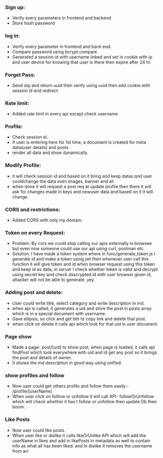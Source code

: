 ### Sign up:
 - Verify every parameters in frontend and backend
 - Store hash password

### log in:
 - Verify every parameter in frontend and back end.
 - Compare password using bcrypt.compare
 - Generated a session id with username linked and set in cookie with ip and user device for knowing that user is there then expire after 24 hr.

 ### Forget Pass:
 - Send otp and return uuid then verify using uuid then add cookie with session id and redirect

 ### Rate limit:
 - Added rate limit in every api except check username

 ### Profile:
 - Check session id.
 - If user is entering here for 1st time, a document is created for meta data(user details) and posts.
 - render all data and show dynamically.

 ### Modify Profile:
 - it will check session id and based on it bring and keep datas qnd user couldchange the data even images, banner and all.
 - when done it will request a post req at update profile then there it will ask for changes made in keys and newuser data and based on it it will change.

 ### CORS and restrictions:
 - Added CORS with only my domain.

 ### Token on every Request:
 - Problem: By cors we could stop calling our apis externally in browsee but even now someone could use our api using curl, postman etc.
 - Solution: I have made a token system where in func/generate_token.js I generate id and make a token using jwt then whenever user call this function it will give token and id when browser request using this token and keep id as data, in server I check whether token is valid and decrypt using secret key and check dsscrypted id with user browser given id, attacker will not be able to generate. yey.

 ### Adding post and delete:
  - User could write title, select category and write description in md.
  - when api is called, it generates a uid and store the post in posts array which is in a special document with username.
  - Gave ellipsis, so click and get btn to copy link and delete that post.
  - when click on delete it calls api which look for that uid in user document.

 ### Page show
  - Made a page- post/[uid] to show post, when page is loaded, it calls api findPost which look everywhere with uid and id get any post so it brings the post and details of owner.
  - It shows the md description in good way using unified.

 ### show profiles and follow
  - Now user could get others profile and follow them easily.- /profile/[userName]
  - When user click on folllow or unfollow it will call API- followOrUnfollow which will check whether it has t follow or unfollow then update Db then boom.

 ### Like Posts
  - Now user could like posts.
  - When user like or dislike it calls likeOrUnlike API which will add the userName in likes and add in likePosts in metadata as well to contain info as what all has been liked. and In dislike it removes the username from arr.